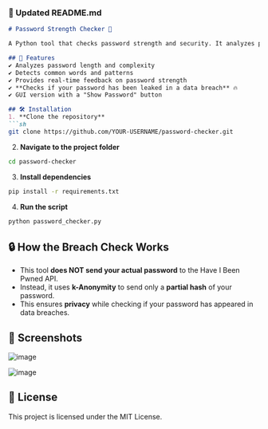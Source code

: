 
### **📌 Updated README.md**  

```md
# Password Strength Checker 🔐  

A Python tool that checks password strength and security. It analyzes passwords for complexity, length, and whether they have been exposed in **data breaches** using the Have I Been Pwned API.  

## 🚀 Features  
✔️ Analyzes password length and complexity  
✔️ Detects common words and patterns  
✔️ Provides real-time feedback on password strength  
✔️ **Checks if your password has been leaked in a data breach** 🔥  
✔️ GUI version with a "Show Password" button  

## 🛠️ Installation  
1. **Clone the repository**  
```sh
git clone https://github.com/YOUR-USERNAME/password-checker.git
```
2. **Navigate to the project folder**  
```sh
cd password-checker
```
3. **Install dependencies**  
```sh
pip install -r requirements.txt
```
4. **Run the script**  
```sh
python password_checker.py
```

## 🔒 How the Breach Check Works  
- This tool **does NOT send your actual password** to the Have I Been Pwned API.  
- Instead, it uses **k-Anonymity** to send only a **partial hash** of your password.  
- This ensures **privacy** while checking if your password has appeared in data breaches.  

## 📸 Screenshots  
![image](https://github.com/user-attachments/assets/fc8e2f84-8701-4b51-bddf-72280ba97d30)

![image](https://github.com/user-attachments/assets/01e0397f-6106-49f8-85ed-fec6e68d62bf)

## 📝 License  
This project is licensed under the MIT License.  
```
